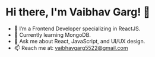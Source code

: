 # Hi there, I'm Vaibhav Garg! 👋

- 🔭 I’m a Frontend Developer specializing in ReactJS.
- 🌱 Currently learning MongoDB.
- 💬 Ask me about React, JavaScript, and UI/UX design.
- 📫 Reach me at: vaibhavgarg5522@gmail.com
